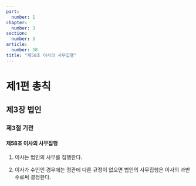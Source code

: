 ```yaml
---
part:
  number: 1
chapter:
  number: 3
section:
  number: 3
article:
  number: 58
title: "제58조 이사의 사무집행"
---
```


# 제1편 총칙

## 제3장 법인

### 제3절 기관

#### 제58조 이사의 사무집행

1. 이사는 법인의 사무를 집행한다.

2. 이사가 수인인 경우에는 정관에 다른 규정이 없으면 법인의 사무집행은 이사의 과반수로써 결정한다.
